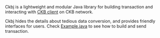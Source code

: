 Ckbj is a lightweight and modular Java library for building transaction and interacting
with [CKB client](https://github.com/nervosnetwork/ckb) on CKB network.

Ckbj hides the details about tedious data conversion, and provides friendly interfaces for users.
Check [Example.java](./core/src/test/java/io/github/fjchen7/ckbj/Example.java) to see how to build and send transaction.
